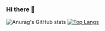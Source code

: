 ### Hi there 👋

<!--
**williancarddd/williancarddd** is a ✨ _special_ ✨ repository because its `README.md` (this file) appears on your GitHub profile.

Here are some ideas to get you started:

- 🔭 I’m currently working on ...
- 🌱 I’m currently learning ...
- 👯 I’m looking to collaborate on ...
- 🤔 I’m looking for help with ...
- 💬 Ask me about ...
- 📫 How to reach me: ...
- 😄 Pronouns: ...
- ⚡ Fun fact: ...
-->
![Anurag's GitHub stats](https://github-readme-stats.vercel.app/api?username=williancarddd&show_icons=true&theme=cobalt)
[![Top Langs](https://github-readme-stats.vercel.app/api/top-langs/?username=williancarddd&layout=compact&theme=cobalt)](https://github.com/williancarddd/github-readme-stats)
